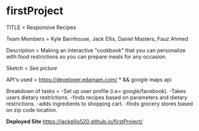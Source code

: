 # firstProject

TITLE = Responsive Recipes 

Team Members = Kyle Barnhouse, Jack Ellis, Daniel Masters, Fauz Ahmed 

Description = Making an interactive "cookbook" that you can personalize with food restrictions so you can prepare meals for any occasion. 

Sketch = *See picture*


API's used = https://developer.edamam.com/ *   && google maps api

Breakdown of tasks = 
-Set up user profile (i.e= google/facebook).
-Takes users dietary restrictions.
-finds recipes based on parameters and dietary restrictions.
-adds ingredients to shopping cart.
-finds grocery stores based on zip code location.

**Deployed Site**
https://jackellis520.github.io/firstProject/